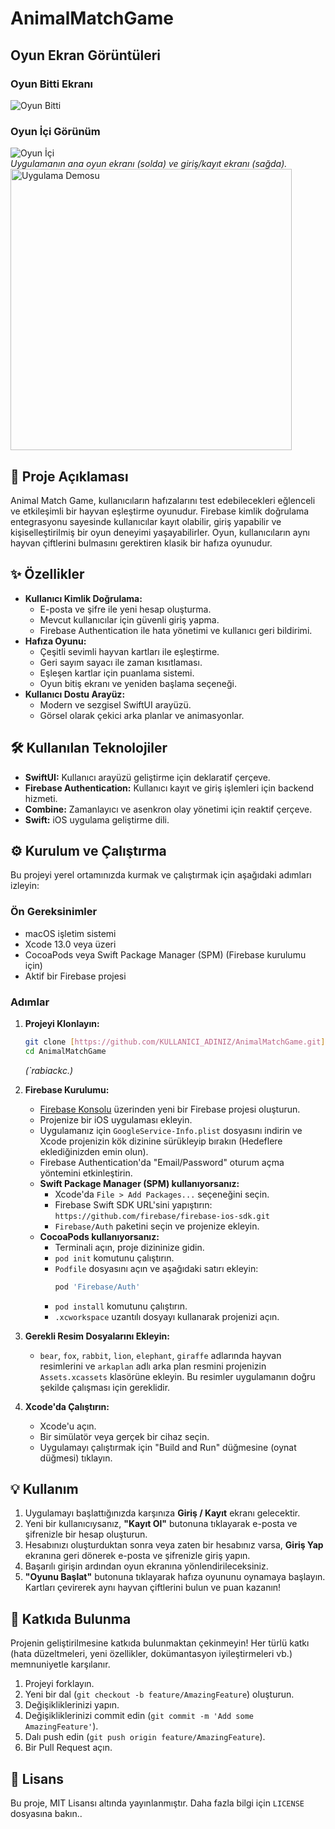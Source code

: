 # AnimalMatchGame

## Oyun Ekran Görüntüleri

### Oyun Bitti Ekranı
![Oyun Bitti](screenshots/GameOver_Screenshot.jpg)

### Oyun İçi Görünüm
![Oyun İçi](screenshots/Gameplay_Screenshot.jpg)
<br>
  <em>Uygulamanın ana oyun ekranı (solda) ve giriş/kayıt ekranı (sağda).</em>
  <img src="screenshots/ekrankaydı.gif" alt="Uygulama Demosu" width="450"/>
</p>
</p>

## 🚀 Proje Açıklaması

Animal Match Game, kullanıcıların hafızalarını test edebilecekleri eğlenceli ve etkileşimli bir hayvan eşleştirme oyunudur. Firebase kimlik doğrulama entegrasyonu sayesinde kullanıcılar kayıt olabilir, giriş yapabilir ve kişiselleştirilmiş bir oyun deneyimi yaşayabilirler. Oyun, kullanıcıların aynı hayvan çiftlerini bulmasını gerektiren klasik bir hafıza oyunudur.

## ✨ Özellikler

* **Kullanıcı Kimlik Doğrulama:**
    * E-posta ve şifre ile yeni hesap oluşturma.
    * Mevcut kullanıcılar için güvenli giriş yapma.
    * Firebase Authentication ile hata yönetimi ve kullanıcı geri bildirimi.
* **Hafıza Oyunu:**
    * Çeşitli sevimli hayvan kartları ile eşleştirme.
    * Geri sayım sayacı ile zaman kısıtlaması.
    * Eşleşen kartlar için puanlama sistemi.
    * Oyun bitiş ekranı ve yeniden başlama seçeneği.
* **Kullanıcı Dostu Arayüz:**
    * Modern ve sezgisel SwiftUI arayüzü.
    * Görsel olarak çekici arka planlar ve animasyonlar.

## 🛠️ Kullanılan Teknolojiler

* **SwiftUI:** Kullanıcı arayüzü geliştirme için deklaratif çerçeve.
* **Firebase Authentication:** Kullanıcı kayıt ve giriş işlemleri için backend hizmeti.
* **Combine:** Zamanlayıcı ve asenkron olay yönetimi için reaktif çerçeve.
* **Swift:** iOS uygulama geliştirme dili.

## ⚙️ Kurulum ve Çalıştırma

Bu projeyi yerel ortamınızda kurmak ve çalıştırmak için aşağıdaki adımları izleyin:

### Ön Gereksinimler

* macOS işletim sistemi
* Xcode 13.0 veya üzeri
* CocoaPods veya Swift Package Manager (SPM) (Firebase kurulumu için)
* Aktif bir Firebase projesi

### Adımlar

1.  **Projeyi Klonlayın:**
    ```bash
    git clone [https://github.com/KULLANICI_ADINIZ/AnimalMatchGame.git](https://github.com/KULLANICI_ADINIZ/AnimalMatchGame.git)
    cd AnimalMatchGame
    ```
    *(`rabiackc.)*

2.  **Firebase Kurulumu:**
    * [Firebase Konsolu](https://console.firebase.google.com/) üzerinden yeni bir Firebase projesi oluşturun.
    * Projenize bir iOS uygulaması ekleyin.
    * Uygulamanız için `GoogleService-Info.plist` dosyasını indirin ve Xcode projenizin kök dizinine sürükleyip bırakın (Hedeflere eklediğinizden emin olun).
    * Firebase Authentication'da "Email/Password" oturum açma yöntemini etkinleştirin.
    * **Swift Package Manager (SPM) kullanıyorsanız:**
        * Xcode'da `File > Add Packages...` seçeneğini seçin.
        * Firebase Swift SDK URL'sini yapıştırın: `https://github.com/firebase/firebase-ios-sdk.git`
        * `Firebase/Auth` paketini seçin ve projenize ekleyin.
    * **CocoaPods kullanıyorsanız:**
        * Terminali açın, proje dizininize gidin.
        * `pod init` komutunu çalıştırın.
        * `Podfile` dosyasını açın ve aşağıdaki satırı ekleyin:
            ```ruby
            pod 'Firebase/Auth'
            ```
        * `pod install` komutunu çalıştırın.
        * `.xcworkspace` uzantılı dosyayı kullanarak projenizi açın.

3.  **Gerekli Resim Dosyalarını Ekleyin:**
    * `bear`, `fox`, `rabbit`, `lion`, `elephant`, `giraffe` adlarında hayvan resimlerini ve `arkaplan` adlı arka plan resmini projenizin `Assets.xcassets` klasörüne ekleyin. Bu resimler uygulamanın doğru şekilde çalışması için gereklidir.

4.  **Xcode'da Çalıştırın:**
    * Xcode'u açın.
    * Bir simülatör veya gerçek bir cihaz seçin.
    * Uygulamayı çalıştırmak için "Build and Run" düğmesine (oynat düğmesi) tıklayın.

## 💡 Kullanım

1.  Uygulamayı başlattığınızda karşınıza **Giriş / Kayıt** ekranı gelecektir.
2.  Yeni bir kullanıcıysanız, **"Kayıt Ol"** butonuna tıklayarak e-posta ve şifrenizle bir hesap oluşturun.
3.  Hesabınızı oluşturduktan sonra veya zaten bir hesabınız varsa, **Giriş Yap** ekranına geri dönerek e-posta ve şifrenizle giriş yapın.
4.  Başarılı girişin ardından oyun ekranına yönlendirileceksiniz.
5.  **"Oyunu Başlat"** butonuna tıklayarak hafıza oyununu oynamaya başlayın. Kartları çevirerek aynı hayvan çiftlerini bulun ve puan kazanın!

## 🤝 Katkıda Bulunma

Projenin geliştirilmesine katkıda bulunmaktan çekinmeyin! Her türlü katkı (hata düzeltmeleri, yeni özellikler, dokümantasyon iyileştirmeleri vb.) memnuniyetle karşılanır.

1.  Projeyi forklayın.
2.  Yeni bir dal (`git checkout -b feature/AmazingFeature`) oluşturun.
3.  Değişikliklerinizi yapın.
4.  Değişikliklerinizi commit edin (`git commit -m 'Add some AmazingFeature'`).
5.  Dalı push edin (`git push origin feature/AmazingFeature`).
6.  Bir Pull Request açın.

## 📄 Lisans

Bu proje, MIT Lisansı altında yayınlanmıştır. Daha fazla bilgi için `LICENSE` dosyasına bakın..
